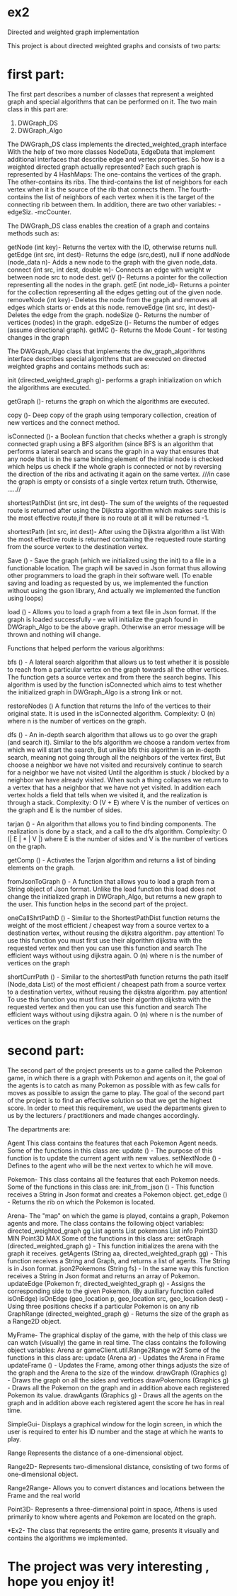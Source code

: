 # ex2
Directed and weighted graph implementation

This project is about directed weighted graphs and consists of two parts:

# first part:

The first part describes a number of classes that represent a weighted graph and special algorithms that can be performed on it.
The two main class in this part are:

1) DWGraph_DS
2) DWGraph_Algo

The DWGraph_DS class implements the directed_weighted_graph interface With the help of two more classes NodeData, EdgeData that 
implement additional interfaces that describe edge and vertex properties.
So how is a weighted directed graph actually represented?
Each such graph is represented by 4 HashMaps:
The one-contains the vertices of the graph.
The other-contains its ribs.
The third-contains the list of neighbors for each vertex when it is the source of the rib that connects them.
The fourth-contains the list of neighbors of each vertex when it is the target of the connecting rib between them.
In addition, there are two other variables:
-edgeSiz.
-mcCounter.

The DWGraph_DS class enables the creation of a graph and contains methods such as:

getNode (int key)-
Returns the vertex with the ID, otherwise returns null.
getEdge (int src, int dest)-
Returns the edge (src,dest), null if none
addNode (node_data n)-
Adds a new node to the graph with the given node_data.
connect (int src, int dest, double w)-
Connects an edge with weight w between node src to node dest.
getV ()-
Returns a pointer for the collection representing all the nodes in the graph.
getE (int node_id)-
Returns a pointer for the collection representing all the edges getting out of the given node. 
removeNode (int key)-
Deletes the node from the graph and removes all edges which starts or ends at this node.
removeEdge (int src, int dest)-
Deletes the edge from the graph.
nodeSize ()-
Returns the number of vertices (nodes) in the graph.
edgeSize ()-
Returns the number of edges (assume directional graph).
getMC ()-
Returns the Mode Count - for testing changes in the graph

The DWGraph_Algo class that implements the dw_graph_algorithms interface describes special algorithms that are executed on directed weighted graphs and contains methods such as:

init (directed_weighted_graph g)- 
performs a graph initialization on which the algorithms are executed.

getGraph ()-
returns the graph on which the algorithms are executed.

copy ()-
Deep copy of the graph using temporary collection, creation of new vertices and the connect method.

isConnected ()-
a Boolean function that checks whether a graph is strongly connected graph using a BFS algorithm (since BFS is an algorithm that performs a
lateral search and scans the graph in a way that ensures that any node that is in the same binding element of the
initial node is checked which helps us check if the whole graph is connected or not by reversing the direction of the ribs and activating it again on the same vertex.
///in case the graph is empty or consists of a single vertex return truth.
Otherwise, .....//

shortestPathDist (int src, int dest)-
The sum of the weights of the requested route is returned after using the Dijkstra algorithm which makes sure this is the most effective 
route,if there is no route at all it will be returned -1.

shortestPath (int src, int dest)-
After using the Dijkstra algorithm a list With the most effective route is returned containing the requested route starting
from the source vertex to the destination vertex.

Save () -
Save the graph (which we initialized using the init) to a file in a functionable location.
The graph will be saved in Json format thus allowing other programmers to load the graph in their software well.
(To enable saving and loading as requested by us, we implemented the function without using the gson library,
And actually we implemented the function using loops)

load () -
Allows you to load a graph from a text file in Json format.
If the graph is loaded successfully - we will initialize the graph found in DWGraph_Algo to be the above graph.
Otherwise an error message will be thrown and nothing will change.

Functions that helped perform the various algorithms:

bfs () -
A lateral search algorithm that allows us to test whether it is possible to reach from a particular vertex on the graph towards all the other vertices.
The function gets a source vertex and from there the search begins.
This algorithm is used by the function isConnected which aims to test whether the initialized graph in DWGraph_Algo is a strong link or not.

restoreNodes ()
A function that returns the Info of the vertices to their original state.
It is used in the isConnected algorithm.
Complexity: O (n) where n is the number of vertices on the graph.

dfs () -
An in-depth search algorithm that allows us to go over the graph (and search it).
Similar to the bfs algorithm we choose a random vertex from which we will start the search,
But unlike bfs this algorithm is an in-depth search, meaning not going through all the neighbors of the vertex first,
But choose a neighbor we have not visited and recursively continue to search for a neighbor we have not visited
Until the algorithm is stuck / blocked by a neighbor we have already visited.
When such a thing collapses we return to a vertex that has a neighbor that we have not yet visited.
In addition each vertex holds a field that tells when we visited it, and the realization is through a stack.
Complexity: O (V + E) where V is the number of vertices on the graph and E is the number of sides.

tarjan () -
An algorithm that allows you to find binding components.
The realization is done by a stack, and a call to the dfs algorithm.
Complexity: O (| E | * | V |) where E is the number of sides and V is the number of vertices on the graph.

getComp () -
Activates the Tarjan algorithm and returns a list of binding elements on the graph.

fromJsonToGraph () -
A function that allows you to load a graph from a String object of Json format.
Unlike the load function this load does not change the initialized graph in DWGraph_Algo, but returns a new graph to the user.
This function helps in the second part of the project.

oneCallShrtPathD () -
Similar to the ShortestPathDist function returns the weight of the most efficient / cheapest way from a source vertex to a destination vertex, without reusing the dijkstra algorithm.
pay attention! To use this function you must first use their algorithm dijkstra with the requested vertex and then you can use this function and search
The efficient ways without using dijkstra again.
O (n) where n is the number of vertices on the graph

shortCurrPath () -
Similar to the shortestPath function returns the path itself (Node_data List) of the most efficient / cheapest path from a source vertex to a destination vertex, without reusing the dijkstra algorithm.
pay attention! To use this function you must first use their algorithm dijkstra with the requested vertex and then you can use this function and search
The efficient ways without using dijkstra again.
O (n) where n is the number of vertices on the graph

# second part:

The second part of the project presents us to a game called the Pokemon game, in which there is a graph with Pokemon and agents on it, the goal of the agents is to catch as many Pokemon as possible with as few calls for moves as possible to assign the game to play.
The goal of the second part of the project is to find an effective solution so that we get the highest score.
In order to meet this requirement, we used the departments given to us by the lecturers / practitioners and made changes accordingly.

The departments are:

Agent
This class contains the features that each Pokemon Agent needs.
Some of the functions in this class are:
update () -
The purpose of this function is to update the current agent with new values.
setNextNode () -
Defines to the agent who will be the next vertex to which he will move.

Pokemon-
This class contains all the features that each Pokemon needs.
Some of the functions in this class are:
init_from_json () -
This function receives a String in Json format and creates a Pokemon object.
get_edge () -
Returns the rib on which the Pokemon is located.

Arena-
The "map" on which the game is played, contains a graph, Pokemon agents and more.
The class contains the following object variables:
directed_weighted_graph gg
List <Agent> agents
List <Pokemon> pokemons
List <String> info
Point3D MIN
Point3D MAX
Some of the functions in this class are:
setGraph (directed_weighted_graph g) -
This function initializes the arena with the graph it receives.
getAgents (String aa, directed_weighted_graph gg) -
This function receives a String and Graph, and returns a list of agents.
The String is in Json format.
json2Pokemons (String fs) -
In the same way this function receives a String in Json format and returns an array of Pokemon.
updateEdge (Pokemon fr, directed_weighted_graph g) -
Assigns the corresponding side to the given Pokemon. (By auxiliary function called isOnEdge)
isOnEdge (geo_location p, geo_location src, geo_location dest) -
Using three positions checks if a particular Pokemon is on any rib
GraphRange (directed_weighted_graph g) -
Returns the size of the graph as a Range2D object.

MyFrame-
The graphical display of the game, with the help of this class we can watch (visually) the game in real time.
The class contains the following object variables:
Arena ar
gameClient.util.Range2Range w2f
Some of the functions in this class are:
update (Arena ar) -
Updates the Arena in Frame
updateFrame () -
Updates the Frame, among other things adjusts the size of the graph and the Arena to the size of the window.
drawGraph (Graphics g) -
Draws the graph on all the sides and vertices
drawPokemons (Graphics g) -
Draws all the Pokemon on the graph and in addition above each registered Pokemon its value.
drawAgants (Graphics g) -
Draws all the agents on the graph and in addition above each registered agent the score he has in real time.

SimpleGui-
Displays a graphical window for the login screen, in which the user is required to enter his ID number and the stage at which he wants to play.

Range
Represents the distance of a one-dimensional object.

Range2D-
Represents two-dimensional distance, consisting of two forms of one-dimensional object.

Range2Range-
Allows you to convert distances and locations between the Frame and the real world

Point3D-
Represents a three-dimensional point in space, Athens is used primarily to know where agents and Pokemon are located on the graph.

*Ex2-
The class that represents the entire game, presents it visually and contains the algorithms we implemented.

# The project was very interesting , hope you enjoy it!

